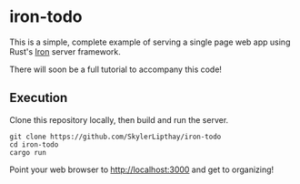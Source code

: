# iron-todo

This is a simple, complete example of serving a single page web app using Rust's [Iron](http://ironframework.io) server framework.

There will soon be a full tutorial to accompany this code!

## Execution

Clone this repository locally, then build and run the server.

```
git clone https://github.com/SkylerLipthay/iron-todo
cd iron-todo
cargo run
```

Point your web browser to [http://localhost:3000](http://localhost:3000) and get to organizing!
